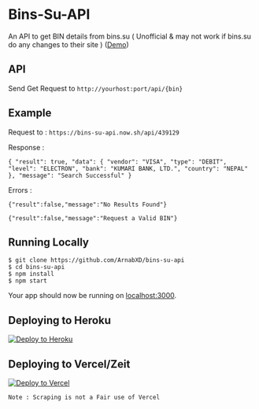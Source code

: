 # Bins-Su-API

An API to get BIN details from bins.su ( Unofficial &amp; may not work if bins.su do any changes to their site ) ([Demo](http://binsapi.herokuapp.com/))

## API

Send Get Request to `http://yourhost:port/api/{bin}`

## Example

Request to : `https://bins-su-api.now.sh/api/439129`

Response : 

`
{ "result": true, "data": { "vendor": "VISA", "type": "DEBIT", "level": "ELECTRON", "bank": "KUMARI BANK, LTD.", "country": "NEPAL" }, "message": "Search Successful" }
`

Errors :

`{"result":false,"message":"No Results Found"}`

`{"result":false,"message":"Request a Valid BIN"}`

## Running Locally

```
$ git clone https://github.com/ArnabXD/bins-su-api
$ cd bins-su-api
$ npm install 
$ npm start
```

Your app should now be running on [localhost:3000](http://localhost:3000/).

## Deploying to Heroku

[![Deploy to Heroku](https://www.herokucdn.com/deploy/button.png)](https://heroku.com/deploy)

## Deploying to Vercel/Zeit

[![Deploy to Vercel](https://vercel.com/button)](https://vercel.com/import/project?template=https://github.com/ArnabXD/bins-su-api)

`Note : Scraping is not a Fair use of Vercel`
